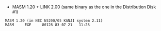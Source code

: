 * MASM 1.20 + LINK 2.00 (same binary as the one in the Distribution Disk #1)
```
MASM 1.20 (in NEC N5200/05 KANJI system 2.11)
MASM     EXE     80128 83-07-21   11:23
```